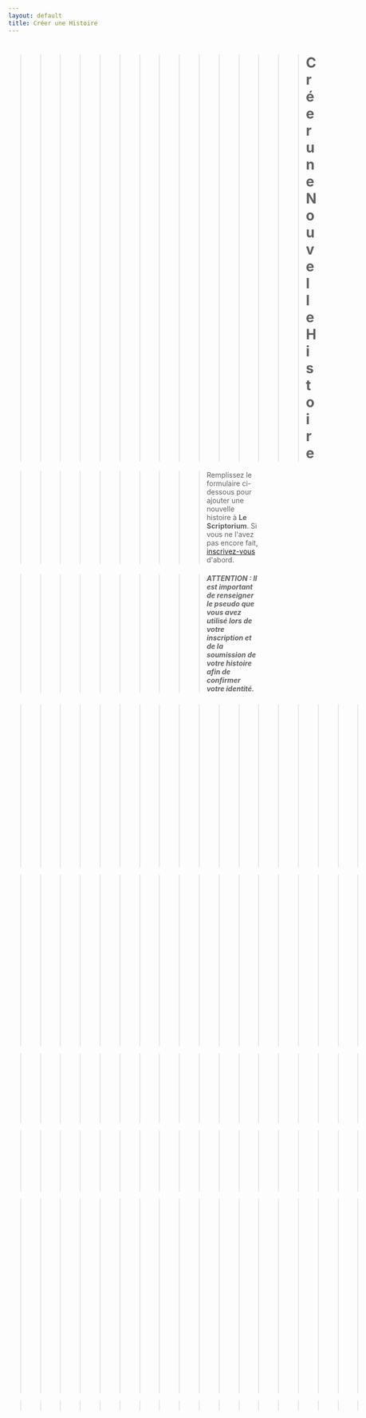 ```yaml
---
layout: default
title: Créer une Histoire
---
```


>>>>>>>>>>>>>>># Créer une Nouvelle Histoire

>>>>>>>>>> Remplissez le formulaire ci-dessous pour ajouter une nouvelle histoire à **Le Scriptorium**.
Si vous ne l'avez pas encore fait, [inscrivez-vous](inscriptions.md) d'abord.

>>>>>>>>>> ##### ATTENTION : Il est important de renseigner le pseudo que vous avez utilisé lors de votre inscription et de la soumission de votre histoire afin de confirmer votre identité.

>>>>>>>>>>>>>>>>>>>><form action="https://formspree.io/f/mvgpjkyn" method="POST">
  >>>>>>>>>>>>>>>>>>>><form action="https://formspree.io/f/mvgpjkyn" method="POST">
   >>>>>>>>>>>>>>>>>>>><label for="pseudo">Nom d'utilisateur : </label><br>
  >>>>>>>>>>>>>>>>>>>><input type="text" id="pseudo" name="pseudo"><br><br>

  >>>>>>>>>>>>>>>>>>>><label for="title">Titre de l'histoire :</label><br>
  >>>>>>>>>>>>>>>>>>>><input type="text" id="title" name="title"><br><br>

  >>>>>>>>>>>>>>>>>>>><label for="title"> Genre :</label><br>
  >>>>>>>>>>>>>>>>>>>><input type="text" id="title" name="title"><br><br>

   >>>>>>>>>>>>>>>>>>>><label for="title"> Type :</label><br>
  >>>>>>>>>>>>>>>>>>>><input type="text" id="title" name="title"><br><br>

  >>>>>>>>>>>>>>>>>>>><label for="synopsis">Résumé de l'histoire :</label><br>
  >>>>>>>>>>>>>>>>>>>><textarea id="synopsis" name="synopsis"></textarea><br><br>

  >>>>>>>>>>>>>>>>>>>><input type="submit" value="Soumettre">
</form>

